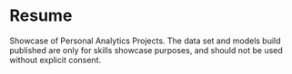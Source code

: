 # Resume
Showcase of Personal Analytics Projects.
The data set and models build published are only for skills showcase purposes, and should not be used without explicit consent.
